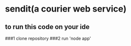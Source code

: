 # sendit(a courier web service)

## to run this code on your ide

###1 clone repository
###2 run 'node app'
